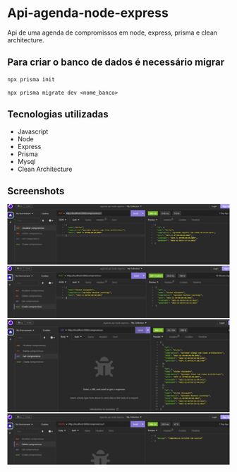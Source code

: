 # Api-agenda-node-express
Api de uma agenda de compromissos em node, express, prisma e clean architecture.

## Para criar o banco de dados é necessário migrar
```
npx prisma init
```
```
npx prisma migrate dev <nome_banco>
```

## Tecnologias utilizadas

<ul>
  <li>Javascript</li>
  <li>Node</li>
  <li>Express</li>
  <li>Prisma</li>
  <li>Mysql</li>
  <li>Clean Architecture</li>
</ul>

## Screenshots

<img src="screenshot.png">
<img src="screenshot2.png">
<img src="screenshot3.png">
<img src="screenshot4.png">

